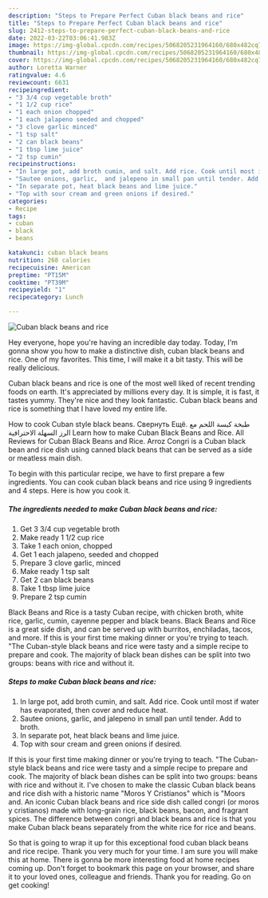 ```yaml
---
description: "Steps to Prepare Perfect Cuban black beans and rice"
title: "Steps to Prepare Perfect Cuban black beans and rice"
slug: 2412-steps-to-prepare-perfect-cuban-black-beans-and-rice
date: 2022-03-22T03:06:41.983Z
image: https://img-global.cpcdn.com/recipes/5068205231964160/680x482cq70/cuban-black-beans-and-rice-recipe-main-photo.jpg
thumbnail: https://img-global.cpcdn.com/recipes/5068205231964160/680x482cq70/cuban-black-beans-and-rice-recipe-main-photo.jpg
cover: https://img-global.cpcdn.com/recipes/5068205231964160/680x482cq70/cuban-black-beans-and-rice-recipe-main-photo.jpg
author: Loretta Warner
ratingvalue: 4.6
reviewcount: 6631
recipeingredient:
- "3 3/4 cup vegetable broth"
- "1 1/2 cup rice"
- "1 each onion chopped"
- "1 each jalapeno seeded and chopped"
- "3 clove garlic minced"
- "1 tsp salt"
- "2 can black beans"
- "1 tbsp lime juice"
- "2 tsp cumin"
recipeinstructions:
- "In large pot, add broth cumin, and salt. Add rice. Cook until most if water has evaporated,  then cover and reduce heat."
- "Sautee onions, garlic,  and jalepeno in small pan until tender. Add to broth."
- "In separate pot, heat black beans and lime juice."
- "Top with sour cream and green onions if desired."
categories:
- Recipe
tags:
- cuban
- black
- beans

katakunci: cuban black beans 
nutrition: 268 calories
recipecuisine: American
preptime: "PT15M"
cooktime: "PT39M"
recipeyield: "1"
recipecategory: Lunch

---
```



![Cuban black beans and rice](https://img-global.cpcdn.com/recipes/5068205231964160/680x482cq70/cuban-black-beans-and-rice-recipe-main-photo.jpg)

Hey everyone, hope you're having an incredible day today. Today, I'm gonna show you how to make a distinctive dish, cuban black beans and rice. One of my favorites. This time, I will make it a bit tasty. This will be really delicious.

Cuban black beans and rice is one of the most well liked of recent trending foods on earth. It's appreciated by millions every day. It is simple, it is fast, it tastes yummy. They're nice and they look fantastic. Cuban black beans and rice is something that I have loved my entire life.

How to cook Cuban style black beans. Свернуть Ещё. طبخة كبسة اللحم مع الرز السهلة الاحترافية Learn how to make Cuban Black Beans and Rice. All Reviews for Cuban Black Beans and Rice. Arroz Congri is a Cuban black bean and rice dish using canned black beans that can be served as a side or meatless main dish.


To begin with this particular recipe, we have to first prepare a few ingredients. You can cook cuban black beans and rice using 9 ingredients and 4 steps. Here is how you cook it.

<!--inarticleads1-->

##### The ingredients needed to make Cuban black beans and rice:

1. Get 3 3/4 cup vegetable broth
1. Make ready 1 1/2 cup rice
1. Take 1 each onion, chopped
1. Get 1 each jalapeno, seeded and chopped
1. Prepare 3 clove garlic, minced
1. Make ready 1 tsp salt
1. Get 2 can black beans
1. Take 1 tbsp lime juice
1. Prepare 2 tsp cumin


Black Beans and Rice is a tasty Cuban recipe, with chicken broth, white rice, garlic, cumin, cayenne pepper and black beans. Black Beans and Rice is a great side dish, and can be served up with burritos, enchiladas, tacos, and more. If this is your first time making dinner or you&#39;re trying to teach. &#34;The Cuban-style black beans and rice were tasty and a simple recipe to prepare and cook. The majority of black bean dishes can be split into two groups: beans with rice and without it. 

<!--inarticleads2-->

##### Steps to make Cuban black beans and rice:

1. In large pot, add broth cumin, and salt. Add rice. Cook until most if water has evaporated,  then cover and reduce heat.
1. Sautee onions, garlic,  and jalepeno in small pan until tender. Add to broth.
1. In separate pot, heat black beans and lime juice.
1. Top with sour cream and green onions if desired.


If this is your first time making dinner or you&#39;re trying to teach. &#34;The Cuban-style black beans and rice were tasty and a simple recipe to prepare and cook. The majority of black bean dishes can be split into two groups: beans with rice and without it. I&#39;ve chosen to make the classic Cuban black beans and rice dish with a historic name &#34;Moros Y Cristianos&#34; which is &#34;Moors and. An iconic Cuban black beans and rice side dish called congri (or moros y cristianos) made with long-grain rice, black beans, bacon, and fragrant spices. The difference between congri and black beans and rice is that you make Cuban black beans separately from the white rice for rice and beans. 

So that is going to wrap it up for this exceptional food cuban black beans and rice recipe. Thank you very much for your time. I am sure you will make this at home. There is gonna be more interesting food at home recipes coming up. Don't forget to bookmark this page on your browser, and share it to your loved ones, colleague and friends. Thank you for reading. Go on get cooking!

